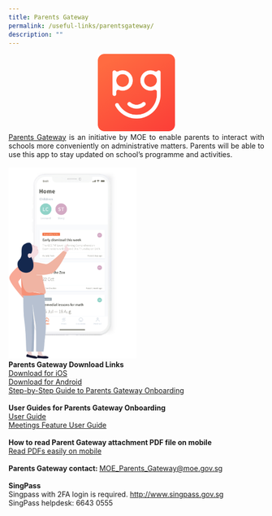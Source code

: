 ```yaml
---
title: Parents Gateway
permalink: /useful-links/parentsgateway/
description: ""
---
```

<center><img src="/images/Random/2022%20parent%20gateway.png" style="width:30%"></center>
<div style="text-align:justify;"><a href="https://pg.moe.edu.sg/" target="">Parents Gateway</a> is an initiative by MOE to enable parents to interact with schools more conveniently on administrative matters. Parents will be able to use this app to stay updated on school’s programme and activities.</div><br>
<img src="/images/Random/2022%20parent%20gateway%202.png" style="width:50%"><br>
<b>Parents Gateway Download Links</b><br>
<a href="https://apps.apple.com/sg/app/parents-gateway/id1267198708" target="">Download for iOS</a><br><a href="https://play.google.com/store/apps/details?id=com.moe.pgp&amp;hl=en_SG" target="">Download for Android</a>
<br><a href="https://www.mayflowerpri.moe.edu.sg/files/pg1.pdf" target="">Step-by-Step Guide to Parents Gateway Onboarding</a>
<br><br><b>User Guides for Parents Gateway Onboarding</b>
<br><a href="https://www.mayflowerpri.moe.edu.sg/files/pg2.pdf" target="">User Guide</a>
<br><a href="https://www.mayflowerpri.moe.edu.sg/files/pg3.pdf" target="">Meetings Feature User Guide</a>
<br><br><b>How to read Parent Gateway attachment PDF file on mobile</b><br><a href="https://www.mayflowerpri.moe.edu.sg/files/pg4.pdf" target="">Read PDFs easily on mobile</a><br><br><b>Parents Gateway contact: </b><a href="mailto:MOE_Parents_Gateway@moe.gov.sg" target="">MOE_Parents_Gateway@moe.gov.sg</a><br><br><b>SingPass </b><br>Singpass with 2FA login is required. <a href="http://www.singpass.gov.sg" target="">http://www.singpass.gov.sg</a><br>SingPass helpdesk: 6643 0555
